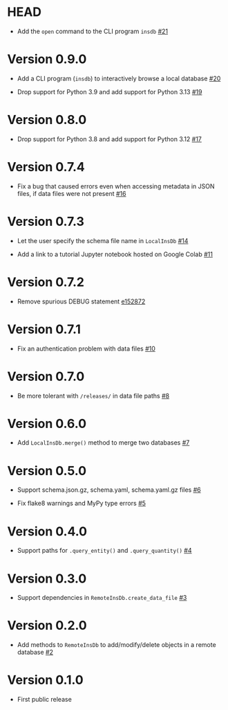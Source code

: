 # HEAD

-   Add the `open` command to the CLI program `insdb` [#21](https://github.com/ziotom78/libinsdb/pull/21)

# Version 0.9.0

-   Add a CLI program (`insdb`) to interactively browse a local database [#20](https://github.com/ziotom78/libinsdb/pull/20)

-   Drop support for Python 3.9 and add support for Python 3.13 [#19](https://github.com/ziotom78/libinsdb/pull/19)

# Version 0.8.0

-   Drop support for Python 3.8 and add support for Python 3.12 [#17](https://github.com/ziotom78/libinsdb/pull/17)

# Version 0.7.4

-   Fix a bug that caused errors even when accessing metadata in JSON files, if data files were not present [#16](https://github.com/ziotom78/libinsdb/pull/16)

# Version 0.7.3

-   Let the user specify the schema file name in `LocalInsDb` [#14](https://github.com/ziotom78/libinsdb/pull/14)

-   Add a link to a tutorial Jupyter notebook hosted on Google Colab [#11](https://github.com/ziotom78/libinsdb/pull/11)

# Version 0.7.2

-   Remove spurious DEBUG statement [e152872](https://github.com/ziotom78/libinsdb/commit/e1528724bdd8b06509b438d6297fdc19127483e9)

# Version 0.7.1

-   Fix an authentication problem with data files [#10](https://github.com/ziotom78/libinsdb/pull/10)

# Version 0.7.0

-   Be more tolerant with `/releases/` in data file paths [#8](https://github.com/ziotom78/libinsdb/pull/8)

# Version 0.6.0

-   Add `LocalInsDb.merge()` method to merge two databases [#7](https://github.com/ziotom78/libinsdb/pull/7)

# Version 0.5.0

-   Support schema.json.gz, schema.yaml, schema.yaml.gz files [#6](https://github.com/ziotom78/libinsdb/pull/6)

-   Fix flake8 warnings and MyPy type errors [#5](https://github.com/ziotom78/libinsdb/pull/5)

# Version 0.4.0

-   Support paths for `.query_entity()` and `.query_quantity()` [#4](https://github.com/ziotom78/libinsdb/pull/4)

# Version 0.3.0

-   Support dependencies in `RemoteInsDb.create_data_file` [#3](https://github.com/ziotom78/libinsdb/pull/3)

# Version 0.2.0

-   Add methods to `RemoteInsDb` to add/modify/delete objects in a remote database [#2](https://github.com/ziotom78/libinsdb/pull/2)

# Version 0.1.0

-   First public release

